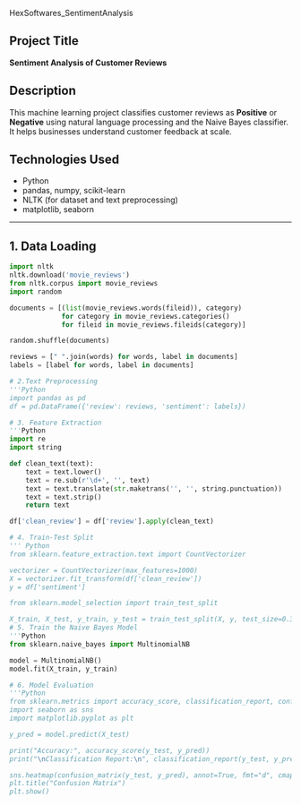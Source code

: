  HexSoftwares_SentimentAnalysis

## Project Title
**Sentiment Analysis of Customer Reviews**

## Description
This machine learning project classifies customer reviews as **Positive** or **Negative** using natural language processing and the Naive Bayes classifier. It helps businesses understand customer feedback at scale.

## Technologies Used
- Python
- pandas, numpy, scikit-learn
- NLTK (for dataset and text preprocessing)
- matplotlib, seaborn

---

## 1. Data Loading

```python
import nltk
nltk.download('movie_reviews')
from nltk.corpus import movie_reviews
import random

documents = [(list(movie_reviews.words(fileid)), category)
             for category in movie_reviews.categories()
             for fileid in movie_reviews.fileids(category)]

random.shuffle(documents)

reviews = [" ".join(words) for words, label in documents]
labels = [label for words, label in documents]

# 2.Text Preprocessing
'''Python 
import pandas as pd
df = pd.DataFrame({'review': reviews, 'sentiment': labels})

# 3. Feature Extraction
'''Python 
import re
import string

def clean_text(text):
    text = text.lower()
    text = re.sub(r'\d+', '', text)
    text = text.translate(str.maketrans('', '', string.punctuation))
    text = text.strip()
    return text

df['clean_review'] = df['review'].apply(clean_text)

# 4. Train-Test Split
''' Python 
from sklearn.feature_extraction.text import CountVectorizer

vectorizer = CountVectorizer(max_features=1000)
X = vectorizer.fit_transform(df['clean_review'])
y = df['sentiment']

from sklearn.model_selection import train_test_split

X_train, X_test, y_train, y_test = train_test_split(X, y, test_size=0.3, random_state=42)
# 5. Train the Naive Bayes Model
'''Python 
from sklearn.naive_bayes import MultinomialNB

model = MultinomialNB()
model.fit(X_train, y_train)

# 6. Model Evaluation
'''Python 
from sklearn.metrics import accuracy_score, classification_report, confusion_matrix
import seaborn as sns
import matplotlib.pyplot as plt

y_pred = model.predict(X_test)

print("Accuracy:", accuracy_score(y_test, y_pred))
print("\nClassification Report:\n", classification_report(y_test, y_pred))

sns.heatmap(confusion_matrix(y_test, y_pred), annot=True, fmt="d", cmap="Blues")
plt.title("Confusion Matrix")
plt.show()

